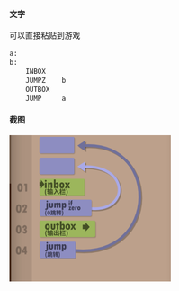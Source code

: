 #### 文字

可以直接粘贴到游戏

```
a:
b:
    INBOX   
    JUMPZ    b
    OUTBOX  
    JUMP     a
```

#### 截图

![](1.png)